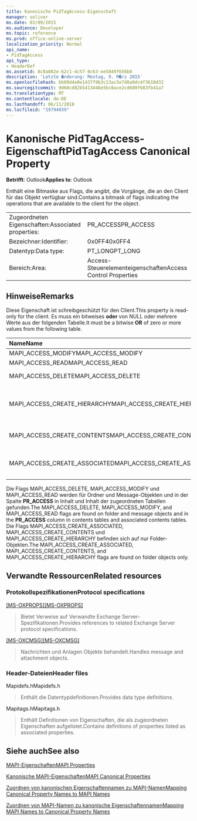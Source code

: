 ```yaml
---
title: Kanonische PidTagAccess-Eigenschaft
manager: soliver
ms.date: 03/09/2015
ms.audience: Developer
ms.topic: reference
ms.prod: office-online-server
localization_priority: Normal
api_name:
- PidTagAccess
api_type:
- HeaderDef
ms.assetid: 8c8a882e-62c1-4c57-8c63-ee5849f656b0
description: 'Letzte �nderung: Montag, 9. M�rz 2015'
ms.openlocfilehash: bb00d4e0e1437f9b3c13ac5e7d0a9dc4f3610d32
ms.sourcegitcommit: 9d60cd82b5413446e5bc8ace2cd689f683fb41a7
ms.translationtype: MT
ms.contentlocale: de-DE
ms.lasthandoff: 06/11/2018
ms.locfileid: "19794039"
---
```

# <a name="pidtagaccess-canonical-property"></a><span data-ttu-id="9dffb-103">Kanonische PidTagAccess-Eigenschaft</span><span class="sxs-lookup"><span data-stu-id="9dffb-103">PidTagAccess Canonical Property</span></span>

  
  
<span data-ttu-id="9dffb-104">**Betrifft**: Outlook</span><span class="sxs-lookup"><span data-stu-id="9dffb-104">**Applies to**: Outlook</span></span> 
  
<span data-ttu-id="9dffb-105">Enthält eine Bitmaske aus Flags, die angibt, die Vorgänge, die an den Client für das Objekt verfügbar sind.</span><span class="sxs-lookup"><span data-stu-id="9dffb-105">Contains a bitmask of flags indicating the operations that are available to the client for the object.</span></span>
  
|||
|:-----|:-----|
|<span data-ttu-id="9dffb-106">Zugeordneten Eigenschaften:</span><span class="sxs-lookup"><span data-stu-id="9dffb-106">Associated properties:</span></span>  <br/> |<span data-ttu-id="9dffb-107">PR_ACCESS</span><span class="sxs-lookup"><span data-stu-id="9dffb-107">PR_ACCESS</span></span>  <br/> |
|<span data-ttu-id="9dffb-108">Bezeichner:</span><span class="sxs-lookup"><span data-stu-id="9dffb-108">Identifier:</span></span>  <br/> |<span data-ttu-id="9dffb-109">0x0FF4</span><span class="sxs-lookup"><span data-stu-id="9dffb-109">0x0FF4</span></span>  <br/> |
|<span data-ttu-id="9dffb-110">Datentyp:</span><span class="sxs-lookup"><span data-stu-id="9dffb-110">Data type:</span></span>  <br/> |<span data-ttu-id="9dffb-111">PT_LONG</span><span class="sxs-lookup"><span data-stu-id="9dffb-111">PT_LONG</span></span>  <br/> |
|<span data-ttu-id="9dffb-112">Bereich:</span><span class="sxs-lookup"><span data-stu-id="9dffb-112">Area:</span></span>  <br/> |<span data-ttu-id="9dffb-113">Access-Steuerelementeigenschaften</span><span class="sxs-lookup"><span data-stu-id="9dffb-113">Access Control Properties</span></span>  <br/> |
   
## <a name="remarks"></a><span data-ttu-id="9dffb-114">Hinweise</span><span class="sxs-lookup"><span data-stu-id="9dffb-114">Remarks</span></span>

<span data-ttu-id="9dffb-115">Diese Eigenschaft ist schreibgeschützt für den Client.</span><span class="sxs-lookup"><span data-stu-id="9dffb-115">This property is read-only for the client.</span></span> <span data-ttu-id="9dffb-116">Es muss ein bitweises **oder** von NULL oder mehrere Werte aus der folgenden Tabelle.</span><span class="sxs-lookup"><span data-stu-id="9dffb-116">It must be a bitwise **OR** of zero or more values from the following table.</span></span> 
  
|<span data-ttu-id="9dffb-117">**Name**</span><span class="sxs-lookup"><span data-stu-id="9dffb-117">**Name**</span></span>|<span data-ttu-id="9dffb-118">**Wert**</span><span class="sxs-lookup"><span data-stu-id="9dffb-118">**Value**</span></span>|<span data-ttu-id="9dffb-119">**Beschreibung**</span><span class="sxs-lookup"><span data-stu-id="9dffb-119">**Description**</span></span>|
|:-----|:-----|:-----|
|<span data-ttu-id="9dffb-120">MAPI_ACCESS_MODIFY</span><span class="sxs-lookup"><span data-stu-id="9dffb-120">MAPI_ACCESS_MODIFY</span></span>  <br/> |<span data-ttu-id="9dffb-121">0x00000001</span><span class="sxs-lookup"><span data-stu-id="9dffb-121">0x00000001</span></span>  <br/> |<span data-ttu-id="9dffb-122">Schreiben</span><span class="sxs-lookup"><span data-stu-id="9dffb-122">Write</span></span>  <br/> |
|<span data-ttu-id="9dffb-123">MAPI_ACCESS_READ</span><span class="sxs-lookup"><span data-stu-id="9dffb-123">MAPI_ACCESS_READ</span></span>  <br/> |<span data-ttu-id="9dffb-124">0x00000002</span><span class="sxs-lookup"><span data-stu-id="9dffb-124">0x00000002</span></span>  <br/> |<span data-ttu-id="9dffb-125">Lesen</span><span class="sxs-lookup"><span data-stu-id="9dffb-125">Read</span></span>  <br/> |
|<span data-ttu-id="9dffb-126">MAPI_ACCESS_DELETE</span><span class="sxs-lookup"><span data-stu-id="9dffb-126">MAPI_ACCESS_DELETE</span></span>  <br/> |<span data-ttu-id="9dffb-127">0 x 00000004</span><span class="sxs-lookup"><span data-stu-id="9dffb-127">0x00000004</span></span>  <br/> |<span data-ttu-id="9dffb-128">Löschen</span><span class="sxs-lookup"><span data-stu-id="9dffb-128">Delete</span></span>  <br/> |
|<span data-ttu-id="9dffb-129">MAPI_ACCESS_CREATE_HIERARCHY</span><span class="sxs-lookup"><span data-stu-id="9dffb-129">MAPI_ACCESS_CREATE_HIERARCHY</span></span>  <br/> |<span data-ttu-id="9dffb-130">0 x 00000008</span><span class="sxs-lookup"><span data-stu-id="9dffb-130">0x00000008</span></span>  <br/> |<span data-ttu-id="9dffb-131">Erstellen von Unterordnern im Ordner-Hierarchie</span><span class="sxs-lookup"><span data-stu-id="9dffb-131">Create subfolders in the folder hierarchy</span></span>  <br/> |
|<span data-ttu-id="9dffb-132">MAPI_ACCESS_CREATE_CONTENTS</span><span class="sxs-lookup"><span data-stu-id="9dffb-132">MAPI_ACCESS_CREATE_CONTENTS</span></span>  <br/> |<span data-ttu-id="9dffb-133">0 x 00000010</span><span class="sxs-lookup"><span data-stu-id="9dffb-133">0x00000010</span></span>  <br/> |<span data-ttu-id="9dffb-134">Erstellen von Nachrichten</span><span class="sxs-lookup"><span data-stu-id="9dffb-134">Create content messages</span></span>  <br/> |
|<span data-ttu-id="9dffb-135">MAPI_ACCESS_CREATE_ASSOCIATED</span><span class="sxs-lookup"><span data-stu-id="9dffb-135">MAPI_ACCESS_CREATE_ASSOCIATED</span></span>  <br/> |<span data-ttu-id="9dffb-136">0 x 00000020</span><span class="sxs-lookup"><span data-stu-id="9dffb-136">0x00000020</span></span>  <br/> |<span data-ttu-id="9dffb-137">Erstellen der zugeordnete von Nachrichten</span><span class="sxs-lookup"><span data-stu-id="9dffb-137">Create associated content messages</span></span>  <br/> |
   
<span data-ttu-id="9dffb-138">Die Flags MAPI_ACCESS_DELETE, MAPI_ACCESS_MODIFY und MAPI_ACCESS_READ werden für Ordner und Message-Objekten und in der Spalte **PR_ACCESS** in Inhalt und Inhalt der zugeordneten Tabellen gefunden.</span><span class="sxs-lookup"><span data-stu-id="9dffb-138">The MAPI_ACCESS_DELETE, MAPI_ACCESS_MODIFY, and MAPI_ACCESS_READ flags are found on folder and message objects and in the **PR_ACCESS** column in contents tables and associated contents tables.</span></span> <span data-ttu-id="9dffb-139">Die Flags MAPI_ACCESS_CREATE_ASSOCIATED, MAPI_ACCESS_CREATE_CONTENTS und MAPI_ACCESS_CREATE_HIERARCHY befinden sich auf nur Folder-Objekten.</span><span class="sxs-lookup"><span data-stu-id="9dffb-139">The MAPI_ACCESS_CREATE_ASSOCIATED, MAPI_ACCESS_CREATE_CONTENTS, and MAPI_ACCESS_CREATE_HIERARCHY flags are found on folder objects only.</span></span> 
  
## <a name="related-resources"></a><span data-ttu-id="9dffb-140">Verwandte Ressourcen</span><span class="sxs-lookup"><span data-stu-id="9dffb-140">Related resources</span></span>

### <a name="protocol-specifications"></a><span data-ttu-id="9dffb-141">Protokollspezifikationen</span><span class="sxs-lookup"><span data-stu-id="9dffb-141">Protocol specifications</span></span>

<span data-ttu-id="9dffb-142">[[MS-OXPROPS]](http://msdn.microsoft.com/library/f6ab1613-aefe-447d-a49c-18217230b148%28Office.15%29.aspx)</span><span class="sxs-lookup"><span data-stu-id="9dffb-142">[[MS-OXPROPS]](http://msdn.microsoft.com/library/f6ab1613-aefe-447d-a49c-18217230b148%28Office.15%29.aspx)</span></span>
  
> <span data-ttu-id="9dffb-143">Bietet Verweise auf Verwandte Exchange Server-Spezifikationen.</span><span class="sxs-lookup"><span data-stu-id="9dffb-143">Provides references to related Exchange Server protocol specifications.</span></span>
    
<span data-ttu-id="9dffb-144">[[MS-OXCMSG]](http://msdn.microsoft.com/library/7fd7ec40-deec-4c06-9493-1bc06b349682%28Office.15%29.aspx)</span><span class="sxs-lookup"><span data-stu-id="9dffb-144">[[MS-OXCMSG]](http://msdn.microsoft.com/library/7fd7ec40-deec-4c06-9493-1bc06b349682%28Office.15%29.aspx)</span></span>
  
> <span data-ttu-id="9dffb-145">Nachrichten und Anlagen Objekte behandelt.</span><span class="sxs-lookup"><span data-stu-id="9dffb-145">Handles message and attachment objects.</span></span>
    
### <a name="header-files"></a><span data-ttu-id="9dffb-146">Header-Dateien</span><span class="sxs-lookup"><span data-stu-id="9dffb-146">Header files</span></span>

<span data-ttu-id="9dffb-147">Mapidefs.h</span><span class="sxs-lookup"><span data-stu-id="9dffb-147">Mapidefs.h</span></span>
  
> <span data-ttu-id="9dffb-148">Enthält die Datentypdefinitionen.</span><span class="sxs-lookup"><span data-stu-id="9dffb-148">Provides data type definitions.</span></span>
    
<span data-ttu-id="9dffb-149">Mapitags.h</span><span class="sxs-lookup"><span data-stu-id="9dffb-149">Mapitags.h</span></span>
  
> <span data-ttu-id="9dffb-150">Enthält Definitionen von Eigenschaften, die als zugeordneten Eigenschaften aufgelistet.</span><span class="sxs-lookup"><span data-stu-id="9dffb-150">Contains definitions of properties listed as associated properties.</span></span>
    
## <a name="see-also"></a><span data-ttu-id="9dffb-151">Siehe auch</span><span class="sxs-lookup"><span data-stu-id="9dffb-151">See also</span></span>



[<span data-ttu-id="9dffb-152">MAPI-Eigenschaften</span><span class="sxs-lookup"><span data-stu-id="9dffb-152">MAPI Properties</span></span>](mapi-properties.md)
  
[<span data-ttu-id="9dffb-153">Kanonische MAPI-Eigenschaften</span><span class="sxs-lookup"><span data-stu-id="9dffb-153">MAPI Canonical Properties</span></span>](mapi-canonical-properties.md)
  
[<span data-ttu-id="9dffb-154">Zuordnen von kanonischen Eigenschaftennamen zu MAPI-Namen</span><span class="sxs-lookup"><span data-stu-id="9dffb-154">Mapping Canonical Property Names to MAPI Names</span></span>](mapping-canonical-property-names-to-mapi-names.md)
  
[<span data-ttu-id="9dffb-155">Zuordnen von MAPI-Namen zu kanonische Eigenschaftennamen</span><span class="sxs-lookup"><span data-stu-id="9dffb-155">Mapping MAPI Names to Canonical Property Names</span></span>](mapping-mapi-names-to-canonical-property-names.md)

